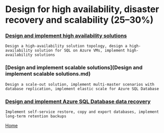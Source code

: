# Design for high availability, disaster recovery and scalability (25–30%)

### [Design and implement high availability solutions](Design-and-implement-high-availability-solutions.md)  
    Design a high-availability solution topology, design a high-availability solution for SQL on Azure VMs, implement high-availability solutions
### [Design and implement scalable solutions](Design and implement scalable solutions.md)
    Design a scale-out solution, implement multi-master scenarios with database replication, implement elastic scale for Azure SQL Database
### [Design and implement Azure SQL Database data recovery](Design-and-implement-Azure-SQL-Database-data-recovery.md)  
    Implement self-service restore, copy and export databases, implement long-term retention backups  


[Home](./readme.md)